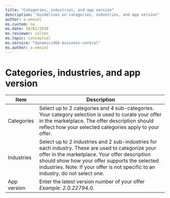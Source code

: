 ```yaml
---
title: "Categories, industries, and app version"
description: "Guidelines on categories, industries, and app version"
author: a-emniel
ms.custom: na
ms.date: 10/01/2020
ms.reviewer: solsen
ms.topic: conceptual
ms.service: "dynamics365-business-central"
ms.author: a-emniel
---
```


# Categories, industries, and app version

| Item| Description |
|-------------|--------------|
|Categories | Select up to 2 categories and 4 sub-categories. Your category selection is used to curate your offer in the marketplace. The offer description should reflect how your selected categories apply to your offer. |
Industries | Select up to 2 industries and 2 sub-industries for each industry. These are used to categorize your offer in the marketplace. Your offer description should show how your offer supports the selected industries. Note: If your offer is not specific to an industry, do not select one.|
App version| Enter the latest version number of your offer *Example:* *2.0.22794.0*. 


